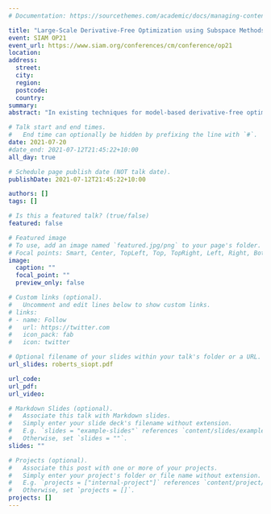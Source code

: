 ```yaml
---
# Documentation: https://sourcethemes.com/academic/docs/managing-content/

title: "Large-Scale Derivative-Free Optimization using Subspace Methods [slides available]"
event: SIAM OP21
event_url: https://www.siam.org/conferences/cm/conference/op21
location:
address:
  street:
  city:
  region:
  postcode:
  country:
summary:
abstract: "In existing techniques for model-based derivative-free optimization, the computational cost of constructing local models and Lagrange polynomials can be high. As a result, these algorithms are not as suitable for large-scale problems as derivative-based methods. In this talk, I will discuss a model-based derivative-free algorithm based on exploration of random subspaces, its worst-case complexity bounds, and some numerical results."

# Talk start and end times.
#   End time can optionally be hidden by prefixing the line with `#`.
date: 2021-07-20
#date_end: 2021-07-12T21:45:22+10:00
all_day: true

# Schedule page publish date (NOT talk date).
publishDate: 2021-07-12T21:45:22+10:00

authors: []
tags: []

# Is this a featured talk? (true/false)
featured: false

# Featured image
# To use, add an image named `featured.jpg/png` to your page's folder. 
# Focal points: Smart, Center, TopLeft, Top, TopRight, Left, Right, BottomLeft, Bottom, BottomRight.
image:
  caption: ""
  focal_point: ""
  preview_only: false

# Custom links (optional).
#   Uncomment and edit lines below to show custom links.
# links:
# - name: Follow
#   url: https://twitter.com
#   icon_pack: fab
#   icon: twitter

# Optional filename of your slides within your talk's folder or a URL.
url_slides: roberts_siopt.pdf

url_code:
url_pdf:
url_video:

# Markdown Slides (optional).
#   Associate this talk with Markdown slides.
#   Simply enter your slide deck's filename without extension.
#   E.g. `slides = "example-slides"` references `content/slides/example-slides.md`.
#   Otherwise, set `slides = ""`.
slides: ""

# Projects (optional).
#   Associate this post with one or more of your projects.
#   Simply enter your project's folder or file name without extension.
#   E.g. `projects = ["internal-project"]` references `content/project/deep-learning/index.md`.
#   Otherwise, set `projects = []`.
projects: []
---
```

